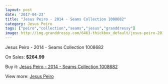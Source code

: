 ```yaml
---
layout: post
date: '2017-04-23'
title: "Jesus Peiro - 2014 - Seams Collection 1008682"
category: Jesus Peiro
tags: ["peiro","collection","seams","jesus","granddressy"]
image: http://img.granddressy.com/6463-thickbox_default/jesus-peiro-2014-seams-collection-1008682.jpg
---
```

Jesus Peiro - 2014 - Seams Collection 1008682

On Sales: **$264.99**
<a href="https://www.granddressy.com/en/jesus-peiro/5756-jesus-peiro-2014-seams-collection-1008682.html"><amp-img layout="responsive" width="600" height="600" src="//img.granddressy.com/6463-thickbox_default/jesus-peiro-2014-seams-collection-1008682.jpg" alt="Jesus Peiro - 2014 - Seams Collection 1008682 0" /></a>

Buy it: [Jesus Peiro - 2014 - Seams Collection 1008682](https://www.granddressy.com/en/jesus-peiro/5756-jesus-peiro-2014-seams-collection-1008682.html "Jesus Peiro - 2014 - Seams Collection 1008682")

View more: [Jesus Peiro](https://www.granddressy.com/en/76-jesus-peiro "Jesus Peiro")